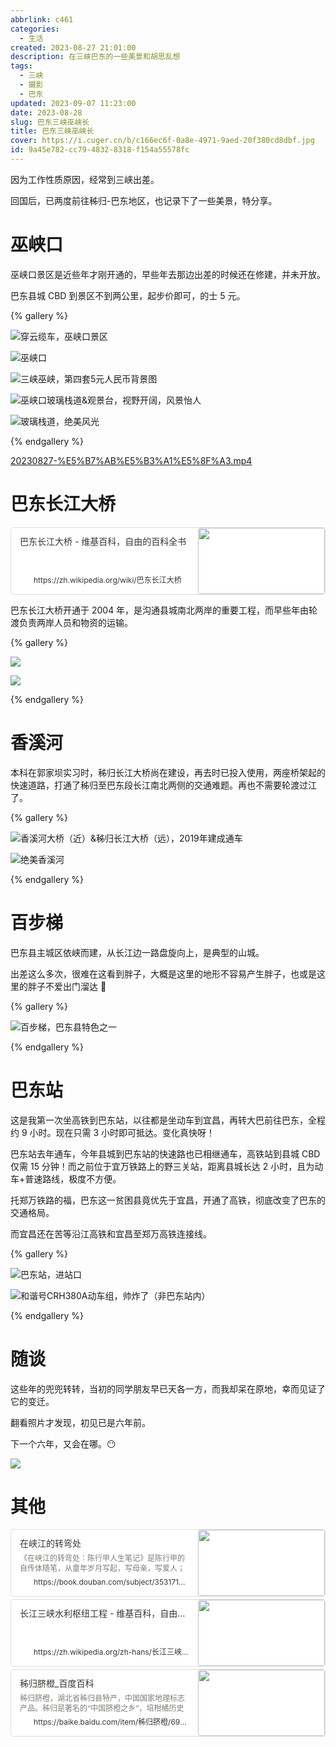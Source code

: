 ```yaml
---
abbrlink: c461
categories:
  - 生活
created: 2023-08-27 21:01:00
description: 在三峡巴东的一些美景和胡思乱想
tags:
  - 三峡
  - 摄影
  - 巴东
updated: 2023-09-07 11:23:00
date: 2023-08-28
slug: 巴东三峡巫峡长
title: 巴东三峡巫峡长
cover: https://i.cuger.cn/b/c166ec6f-0a8e-4971-9aed-20f380cd8dbf.jpg
id: 9a45e782-cc79-4832-8318-f154a55578fc
---
```


因为工作性质原因，经常到三峡出差。

回国后，已两度前往秭归-巴东地区，也记录下了一些美景，特分享。

# 巫峡口

巫峡口景区是近些年才刚开通的，早些年去那边出差的时候还在修建，并未开放。

巴东县城 CBD 到景区不到两公里，起步价即可，的士 5 元。

{% gallery %}

![穿云缆车，巫峡口景区](https://i.cuger.cn/b/71793753-e303-4950-93cd-18bda7383e66.jpg)

![巫峡口](https://i.cuger.cn/b/e4cf848d-2492-4ad2-ad35-c2e3039c0711.jpg)

![三峡巫峡，第四套5元人民币背景图](https://i.cuger.cn/b/c6eeed9c-f08a-4c0c-825b-9b8a91199ed3.jpg)

![巫峡口玻璃栈道&观景台，视野开阔，风景怡人](https://i.cuger.cn/b/797fa00f-5ae3-447c-854f-07d7818cbc2e.jpg)

![玻璃栈道，绝美风光](https://i.cuger.cn/b/e1d47ede-447c-45e0-b80e-58323902d0a9.jpg)

{% endgallery %}

[20230827-%E5%B7%AB%E5%B3%A1%E5%8F%A3.mp4](https://cloud.cuger.cn/d/Video/blog/20230827-%E5%B7%AB%E5%B3%A1%E5%8F%A3.mp4)

# 巴东长江大桥

<div style="width: 100%; margin-top: 4px; margin-bottom: 4px;"><div style="display: flex; background:white;border-radius:5px"><a href="https://zh.wikipedia.org/wiki/巴东长江大桥"target="_blank"rel="noopener noreferrer"style="display: flex; color: inherit; text-decoration: none; user-select: none; transition: background 20ms ease-in 0s; cursor: pointer; flex-grow: 1; min-width: 0px; flex-wrap: wrap-reverse; align-items: stretch; text-align: left; overflow: hidden; border: 1px solid rgba(55, 53, 47, 0.16); border-radius: 5px; position: relative; fill: inherit;"><div style="flex: 4 1 180px; padding: 12px 14px 14px; overflow: hidden; text-align: left;"><div style="font-size: 14px; line-height: 20px; color: rgb(55, 53, 47); white-space: nowrap; overflow: hidden; text-overflow: ellipsis; min-height: 24px; margin-bottom: 2px;">巴东长江大桥 - 维基百科，自由的百科全书</div><div style="font-size: 12px; line-height: 16px; color: rgba(55, 53, 47, 0.65); height: 32px; overflow: hidden;"></div><div style="display: flex; margin-top: 6px; height: 16px;"><img src="https://zh.wikipedia.org/static/favicon/wikipedia.ico"style="width: 16px; height: 16px; min-width: 16px; margin-right: 6px;"><div style="font-size: 12px; line-height: 16px; color: rgb(55, 53, 47); white-space: nowrap; overflow: hidden; text-overflow: ellipsis;">https://zh.wikipedia.org/wiki/巴东长江大桥</div></div></div><div style="flex: 1 1 180px; display: block; position: relative;"><div style="position: absolute; inset: 0px;"><div style="width: 100%; height: 100%;"><img src="https://upload.wikimedia.org/wikipedia/commons/thumb/4/42/Badong_Yangtze_River_Bridge.JPG/640px-Badong_Yangtze_River_Bridge.JPG" referrerpolicy="no-referrer" style="display: block; object-fit: cover; border-radius: 3px; width: 100%; height: 100%;"></div></div></div></a></div></div>

巴东长江大桥开通于 2004 年，是沟通县城南北两岸的重要工程，而早些年由轮渡负责两岸人员和物资的运输。

{% gallery %}

![](https://i.cuger.cn/b/6b81b859-2c8a-4f63-8068-1ac06c0fcd96.jpg)

![](https://i.cuger.cn/b/4e51eb43-ab78-4372-8405-2f32680bdc50.jpg)

{% endgallery %}

# 香溪河

本科在郭家坝实习时，秭归长江大桥尚在建设，再去时已投入使用，两座桥架起的快速道路，打通了秭归至巴东段长江南北两侧的交通难题。再也不需要轮渡过江了。

{% gallery %}

![香溪河大桥（近）&秭归长江大桥（远），2019年建成通车](https://i.cuger.cn/b/a3ad05bc-848a-4db6-96bc-8e201830ad33.jpg)

![绝美香溪河](https://i.cuger.cn/b/00f27696-fa6d-4192-b70a-ba5d8b981afd.jpg)

{% endgallery %}

# 百步梯

巴东县主城区依峡而建，从长江边一路盘旋向上，是典型的山城。

出差这么多次，很难在这看到胖子，大概是这里的地形不容易产生胖子，也或是这里的胖子不爱出门溜达 🤣

{% gallery %}

![百步梯，巴东县特色之一](https://i.cuger.cn/b/2c022960-bca7-4d42-9be5-2b0b8231c61c.jpg)

{% endgallery %}

# 巴东站

这是我第一次坐高铁到巴东站，以往都是坐动车到宜昌，再转大巴前往巴东，全程约 9 小时。现在只需 3 小时即可抵达。变化真快呀！

巴东站去年通车，今年县城到巴东站的快速路也已相继通车，高铁站到县城 CBD 仅需 15 分钟！而之前位于宜万铁路上的野三关站，距离县城长达 2 小时，且为动车+普速路线，极度不方便。

托郑万铁路的福，巴东这一贫困县竟优先于宜昌，开通了高铁，彻底改变了巴东的交通格局。

而宜昌还在苦等沿江高铁和宜昌至郑万高铁连接线。

{% gallery %}

![巴东站，进站口](https://i.cuger.cn/b/932684c0-7c8f-4ed6-bd5f-47176d2a21f2.jpg)

![和谐号CRH380A动车组，帅炸了（非巴东站内）](https://i.cuger.cn/b/67536e85-dbdf-4642-9729-7a5e4ff83a73.jpg)

{% endgallery %}

# 随谈

这些年的兜兜转转，当初的同学朋友早已天各一方，而我却呆在原地，幸而见证了它的变迁。

翻看照片才发现，初见已是六年前。

下一个六年，又会在哪。😶

![](https://i.cuger.cn/b/751a2df5-0cdf-4310-a15d-f9131f603c1a.png)

# 其他

<div style="width: 100%; margin-top: 4px; margin-bottom: 4px;"><div style="display: flex; background:white;border-radius:5px"><a href="https://book.douban.com/subject/35317149/"target="_blank"rel="noopener noreferrer"style="display: flex; color: inherit; text-decoration: none; user-select: none; transition: background 20ms ease-in 0s; cursor: pointer; flex-grow: 1; min-width: 0px; flex-wrap: wrap-reverse; align-items: stretch; text-align: left; overflow: hidden; border: 1px solid rgba(55, 53, 47, 0.16); border-radius: 5px; position: relative; fill: inherit;"><div style="flex: 4 1 180px; padding: 12px 14px 14px; overflow: hidden; text-align: left;"><div style="font-size: 14px; line-height: 20px; color: rgb(55, 53, 47); white-space: nowrap; overflow: hidden; text-overflow: ellipsis; min-height: 24px; margin-bottom: 2px;">在峡江的转弯处</div><div style="font-size: 12px; line-height: 16px; color: rgba(55, 53, 47, 0.65); height: 32px; overflow: hidden;">《在峡江的转弯处：陈行甲人生笔记》是陈行甲的自传体随笔，从童年岁月写起，写母亲，写爱人；写了从大学毕业到基层工作九年多的生活经历；回顾了作者在巴东任县委书记期间的工作和生活；讲述了作者转场公益几年来的...</div><div style="display: flex; margin-top: 6px; height: 16px;"><img src="https://img1.doubanio.com/favicon.ico"style="width: 16px; height: 16px; min-width: 16px; margin-right: 6px;"><div style="font-size: 12px; line-height: 16px; color: rgb(55, 53, 47); white-space: nowrap; overflow: hidden; text-overflow: ellipsis;">https://book.douban.com/subject/35317149/</div></div></div><div style="flex: 1 1 180px; display: block; position: relative;"><div style="position: absolute; inset: 0px;"><div style="width: 100%; height: 100%;"><img src="https://img2.doubanio.com/view/subject/l/public/s33945521.jpg" referrerpolicy="no-referrer" style="display: block; object-fit: cover; border-radius: 3px; width: 100%; height: 100%;"></div></div></div></a></div></div>

<div style="width: 100%; margin-top: 4px; margin-bottom: 4px;"><div style="display: flex; background:white;border-radius:5px"><a href="https://zh.wikipedia.org/zh-hans/长江三峡水利枢纽工程"target="_blank"rel="noopener noreferrer"style="display: flex; color: inherit; text-decoration: none; user-select: none; transition: background 20ms ease-in 0s; cursor: pointer; flex-grow: 1; min-width: 0px; flex-wrap: wrap-reverse; align-items: stretch; text-align: left; overflow: hidden; border: 1px solid rgba(55, 53, 47, 0.16); border-radius: 5px; position: relative; fill: inherit;"><div style="flex: 4 1 180px; padding: 12px 14px 14px; overflow: hidden; text-align: left;"><div style="font-size: 14px; line-height: 20px; color: rgb(55, 53, 47); white-space: nowrap; overflow: hidden; text-overflow: ellipsis; min-height: 24px; margin-bottom: 2px;">长江三峡水利枢纽工程 - 维基百科，自由的百科全书</div><div style="font-size: 12px; line-height: 16px; color: rgba(55, 53, 47, 0.65); height: 32px; overflow: hidden;"></div><div style="display: flex; margin-top: 6px; height: 16px;"><img src="https://zh.wikipedia.org/static/favicon/wikipedia.ico"style="width: 16px; height: 16px; min-width: 16px; margin-right: 6px;"><div style="font-size: 12px; line-height: 16px; color: rgb(55, 53, 47); white-space: nowrap; overflow: hidden; text-overflow: ellipsis;">https://zh.wikipedia.org/zh-hans/长江三峡水利枢纽工程</div></div></div><div style="flex: 1 1 180px; display: block; position: relative;"><div style="position: absolute; inset: 0px;"><div style="width: 100%; height: 100%;"><img src="https://upload.wikimedia.org/wikipedia/commons/thumb/a/ab/ThreeGorgesDam-China2009.jpg/640px-ThreeGorgesDam-China2009.jpg" referrerpolicy="no-referrer" style="display: block; object-fit: cover; border-radius: 3px; width: 100%; height: 100%;"></div></div></div></a></div></div>

<div style="width: 100%; margin-top: 4px; margin-bottom: 4px;"><div style="display: flex; background:white;border-radius:5px"><a href="https://baike.baidu.com/item/秭归脐橙/6960689"target="_blank"rel="noopener noreferrer"style="display: flex; color: inherit; text-decoration: none; user-select: none; transition: background 20ms ease-in 0s; cursor: pointer; flex-grow: 1; min-width: 0px; flex-wrap: wrap-reverse; align-items: stretch; text-align: left; overflow: hidden; border: 1px solid rgba(55, 53, 47, 0.16); border-radius: 5px; position: relative; fill: inherit;"><div style="flex: 4 1 180px; padding: 12px 14px 14px; overflow: hidden; text-align: left;"><div style="font-size: 14px; line-height: 20px; color: rgb(55, 53, 47); white-space: nowrap; overflow: hidden; text-overflow: ellipsis; min-height: 24px; margin-bottom: 2px;">秭归脐橙_百度百科</div><div style="font-size: 12px; line-height: 16px; color: rgba(55, 53, 47, 0.65); height: 32px; overflow: hidden;">秭归脐橙，湖北省秭归县特产，中国国家地理标志产品。秭归是著名的“中国脐橙之乡”，培柑橘历史悠久，早在两千多年前，伟大爱国诗人屈原就在故里写下了《桔颂》名篇。1995年4月，秭归县被国家有关部门命名为“中国脐橙之乡”。 秭归地处长江西陵峡畔，位于三峡工程坝上库首，长江三峡河谷地区，风景秀丽，气候独特，土壤适宜，空气清新，水质洁净，植被丰富，优越的生态环境和先进的生产技术，成就了秭归脐橙皮薄色鲜、肉脆汁多、香味浓郁、酸甜可口的优良品质。2006年6月20日，原国家质检总局批准对“秭归脐橙”实施地理标志产品保护。</div><div style="display: flex; margin-top: 6px; height: 16px;"><img src="https://baike.baidu.com/favicon.ico"style="width: 16px; height: 16px; min-width: 16px; margin-right: 6px;"><div style="font-size: 12px; line-height: 16px; color: rgb(55, 53, 47); white-space: nowrap; overflow: hidden; text-overflow: ellipsis;">https://baike.baidu.com/item/秭归脐橙/6960689</div></div></div><div style="flex: 1 1 180px; display: block; position: relative;"><div style="position: absolute; inset: 0px;"><div style="width: 100%; height: 100%;"><img src="https://bkimg.cdn.bcebos.com/smart/95eef01f3a292df5e0fe44141d674b6034a85edfd521-bkimg-process,v_1,rw_1,rh_1,pad_1,color_ffffff?x-bce-process=image/format,f_auto" referrerpolicy="no-referrer" style="display: block; object-fit: cover; border-radius: 3px; width: 100%; height: 100%;"></div></div></div></a></div></div>
